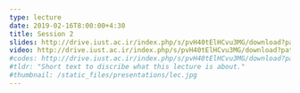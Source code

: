 ```yaml
---
type: lecture
date: 2019-02-16T8:00:00+4:30
title: Session 2
slides: http://drive.iust.ac.ir/index.php/s/pvH40tElHCvu3MG/download?path=%2FSlides&files=AP_Session2.pdf
video: http://drive.iust.ac.ir/index.php/s/pvH40tElHCvu3MG/download?path=%2FClassVideos&files=S2.mp4
#codes: http://drive.iust.ac.ir/index.php/s/pvH40tElHCvu3MG/download?path=%2FCode&files=S2.zip
#tldr: "Short text to discribe what this lecture is about."
#thumbnail: /static_files/presentations/lec.jpg
---
```

